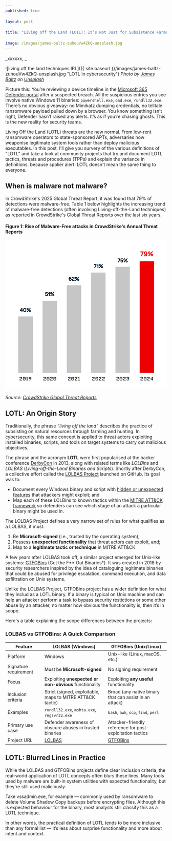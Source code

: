 ```yaml
---
published: true

layout: post

title: "Living off the Land (LOTL): It’s Not Just for Subsistence Farmers Anymore!"

image: /images/james-baltz-zuhouVw4ZkQ-unsplash.jpg
---
```


_xxxxxx, _

![living off the land techniques IRL]({{ site.baseurl }}/images/james-baltz-zuhouVw4ZkQ-unsplash.jpg "LOTL in cybersecurity") 
_Photo by [James Baltz](https://unsplash.com/@jimbob63) on [Unsplash](https://unsplash.com/s/photos/cyber-warfare-terrorism)_  

      

Picture this: You’re reviewing a device timeline in the [Microsoft 365 Defender portal](https://security.microsoft.com) after a suspected breach. All the suspicious entries you see involve native Windows 11 binaries: `powershell.exe`, `cmd.exe`, `rundll32.exe`. There’s no obvious giveaway: no Mimikatz dumping credentials, no telltale ransomware payload pulled down by a browser. You know something isn’t right, Defender hasn’t raised any alerts. It’s as if you’re chasing ghosts. This is the new reality for security teams. 

Living Off the Land (LOTL) threats are the new normal. From low-rent ransomware operators to state-sponsored APTs, adversaries now weaponise legitimate system tools rather than deploy malicious executables. In this post, I’ll give you survery of the various definitions of "LOTL"  and take a look at community projects that try and document LOTL tactics, threats and procedures (TPPs) and explain the variance in definitions. because spolier alert: LOTL doesn't mean the same thing to everyone. 

## When is malware not malware?
In CrowdStrike's 2025 Global Threat Report, it was found that 79% of detections were malware-free. Table 1 below highlights the increasing trend of malware-free detections (often involving Living-off-the-Land techniques) as reported in CrowdStrike's Global Threat Reports over the last six years.

#### Figure 1: Rise of Malware-Free attacks in CrowdStrike's Annual Threat Reports
![CrowdStrike Global Threat Report 2025 malware free attacks detected](/images/crowdstrike-global-threat-report-2025.png "Malware free attacks")

*Source: [CrowdStrike Global Threat Reports](https://www.crowdstrike.com/resources/reports/)*
## LOTL: An Origin Story

Traditionally, the phrase _“living off the land”_ describes the practice of subsisting on natural resources through farming and hunting. In cybersecurity, this same concept is applied to threat actors exploiting installed binaries, scripts, and tools on target systems to carry out malicious objectives.

The phrase and the acronym **LOTL** were first popularised at the hacker conference [DerbyCon](https://en.wikipedia.org/wiki/DerbyCon) in 2013, along with related terms like _LOLBins_ and _LOLBAS_ (*Living-off-the-Land Binaries and Scripts*). Shortly after DerbyCon, a collective effort called the [LOLBAS Project](https://github.com/LOLBAS-Project/LOLBAS) launched on GitHub. Its goal was to:

- Document every Windows binary and script with <u>hidden or unexpected features</u> that attackers might exploit; and  
- Map each of these LOLBins to known tactics within the [MITRE ATT&CK framework](https://attack.mitre.org/) so defenders can see which stage of an attack a particular binary might be used in.


The LOLBAS Project defines a very narrow set of rules for what qualifies as a LOLBAS, it must:

1. Be **Microsoft-signed** (i.e., trusted by the operating system);  
2. Possess **unexpected functionality** that threat actors can exploit, and;  
3. Map to a **legitimate tactic or technique** in MITRE ATT&CK.

A few years after LOLBAS took off, a similar project emerged for Unix-like systems: [GTFOBins](https://gtfobins.github.io/) (Get the F** Out Binaries*). It was created in 2018 by security researchers inspired by the idea of cataloguing legitimate binaries that could be abused for privilege escalation, command execution, and data exfiltration on Unix systems.

Unlike the LOLBAS Project, GTFOBins project has a wider definition for what they includ as a LOTL binary. If a binary is typical on Unix machine and can help an attacker perform a task to bypass security restictions or some other abuse by an attacker, no matter how obvious the functionality is, then it’s in scope.

Here's a table explaining the scope differences between the projects:  

### LOLBAS vs GTFOBins: A Quick Comparison

| Feature                     | **LOLBAS (Windows)**                                          | **GTFOBins (Unix/Linux)**                                  |
|----------------------------|---------------------------------------------------------------|-------------------------------------------------------------|
| Platform                   | Windows                                                       | Unix-like (Linux, macOS, etc.)                              |
| Signature requirement      | Must be **Microsoft-signed**                                  | No signing requirement                                      |
| Focus                      | Exploiting **unexpected or non-obvious** functionality        | Exploiting **any useful** functionality                     |
| Inclusion criteria         | Strict (signed, exploitable, maps to MITRE ATT&CK tactic)     | Broad (any native binary that can assist in an attack)      |
| Examples                   | `rundll32.exe`, `mshta.exe`, `regsvr32.exe`                  | `bash`, `awk`, `scp`, `find`, `perl`                         |
| Primary use case           | Defender awareness of obscure abuses in trusted binaries      | Attacker-friendly reference for post-exploitation tactics   |
| Project URL                | [LOLBAS ](https://lolbas-project.github.io/)  | [GTFOBins](https://gtfobins.github.io/)                                     |


## LOTL: Blurred Lines in Practice
While the LOLBAS and GTFOBins projects define clear inclusion criteria, the real-world application of LOTL concepts often blurs these lines. Many tools used by malware are built-in system utilities with expected functionality, but they're still used maliciously.

Take vssadmin.exe, for example — commonly used by ransomware to delete Volume Shadow Copy backups before encrypting files. Although this is expected behaviour for the binary, most analysts still classify this as a LOTL technique.

In other words, the practical definition of LOTL tends to be more inclusive than any formal list — it’s less about surprise functionality and more about intent and context.
